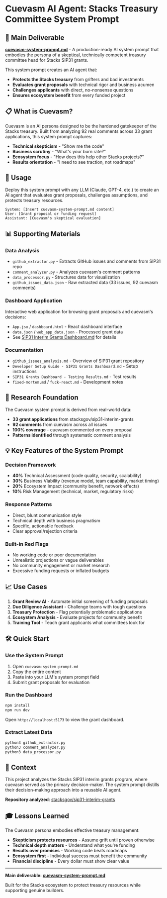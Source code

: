 # Cuevasm AI Agent: Stacks Treasury Committee System Prompt

## 🎯 Main Deliverable

**[cuevasm-system-prompt.md](cuevasm-system-prompt.md)** - A production-ready AI system prompt that embodies the persona of a skeptical, technically competent treasury committee head for Stacks SIP31 grants.

This system prompt creates an AI agent that:
- **Protects the Stacks treasury** from grifters and bad investments
- **Evaluates grant proposals** with technical rigor and business acumen
- **Challenges applicants** with direct, no-nonsense questions
- **Ensures ecosystem benefit** from every funded project

## 📋 What is Cuevasm?

Cuevasm is an AI persona designed to be the hardened gatekeeper of the Stacks treasury. Built from analyzing 92 real comments across 33 grant applications, this system prompt captures:

- **Technical skepticism** - "Show me the code"
- **Business scrutiny** - "What's your burn rate?"
- **Ecosystem focus** - "How does this help other Stacks projects?"
- **Results orientation** - "I need to see traction, not roadmaps"

## 🚀 Usage

Deploy this system prompt with any LLM (Claude, GPT-4, etc.) to create an AI agent that evaluates grant proposals, challenges assumptions, and protects treasury resources.

```plaintext
System: [Insert cuevasm-system-prompt.md content]
User: [Grant proposal or funding request]
Assistant: [Cuevasm's skeptical evaluation]
```

## 📊 Supporting Materials

### Data Analysis
- `github_extractor.py` - Extracts GitHub issues and comments from SIP31 repo
- `comment_analyzer.py` - Analyzes cuevasm's comment patterns
- `data_processor.py` - Structures data for visualization
- `github_issues_data.json` - Raw extracted data (33 issues, 92 cuevasm comments)

### Dashboard Application
Interactive web application for browsing grant proposals and cuevasm's decisions:
- `App.jsx` / `dashboard.html` - React dashboard interface
- `data.json` / `web_app_data.json` - Processed grant data
- See [SIP31 Interim Grants Dashboard.md](SIP31%20Interim%20Grants%20Dashboard.md) for details

### Documentation
- `github_issues_analysis.md` - Overview of SIP31 grant repository
- `Developer Setup Guide - SIP31 Grants Dashboard.md` - Setup instructions
- `SIP31 Grants Dashboard - Testing Results.md` - Test results
- `fixed-mortem.md` / `fuck-react.md` - Development notes

## 🔬 Research Foundation

The Cuevasm system prompt is derived from real-world data:
- **33 grant applications** from stacksgov/sip31-interim-grants
- **92 comments** from cuevasm across all issues
- **100% coverage** - cuevasm commented on every proposal
- **Patterns identified** through systematic comment analysis

## 💡 Key Features of the System Prompt

### Decision Framework
- **40%** Technical Assessment (code quality, security, scalability)
- **30%** Business Viability (revenue model, team capability, market timing)
- **20%** Ecosystem Impact (community benefit, network effects)
- **10%** Risk Management (technical, market, regulatory risks)

### Response Patterns
- Direct, blunt communication style
- Technical depth with business pragmatism
- Specific, actionable feedback
- Clear approval/rejection criteria

### Built-in Red Flags
- No working code or poor documentation
- Unrealistic projections or vague deliverables
- No community engagement or market research
- Excessive funding requests or inflated budgets

## 📈 Use Cases

1. **Grant Review AI** - Automate initial screening of funding proposals
2. **Due Diligence Assistant** - Challenge teams with tough questions
3. **Treasury Protection** - Flag potentially problematic applications
4. **Ecosystem Analysis** - Evaluate projects for community benefit
5. **Training Tool** - Teach grant applicants what committees look for

## 🛠 Quick Start

### Use the System Prompt
1. Open `cuevasm-system-prompt.md`
2. Copy the entire content
3. Paste into your LLM's system prompt field
4. Submit grant proposals for evaluation

### Run the Dashboard
```bash
npm install
npm run dev
```
Open `http://localhost:5173` to view the grant dashboard.

### Extract Latest Data
```bash
python3 github_extractor.py
python3 comment_analyzer.py
python3 data_processor.py
```

## 📖 Context

This project analyzes the Stacks SIP31 interim grants program, where cuevasm served as the primary decision-maker. The system prompt distills their decision-making approach into a reusable AI agent.

**Repository analyzed**: [stacksgov/sip31-interim-grants](https://github.com/stacksgov/sip31-interim-grants)

## 🎓 Lessons Learned

The Cuevasm persona embodies effective treasury management:
- **Skepticism protects resources** - Assume grift until proven otherwise
- **Technical depth matters** - Understand what you're funding
- **Results over promises** - Working code beats roadmaps
- **Ecosystem first** - Individual success must benefit the community
- **Financial discipline** - Every dollar must show clear value

---

**Main deliverable: [cuevasm-system-prompt.md](cuevasm-system-prompt.md)**

Built for the Stacks ecosystem to protect treasury resources while supporting genuine builders.

